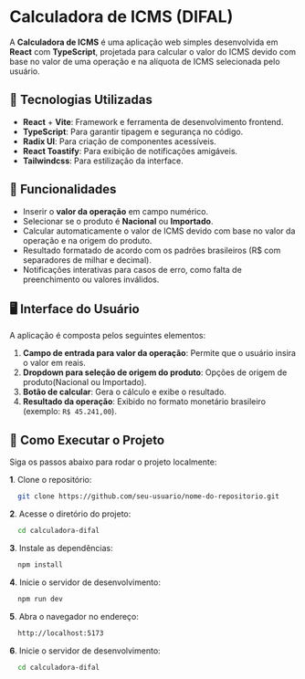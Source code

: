 # Calculadora de ICMS (DIFAL)

A **Calculadora de ICMS** é uma aplicação web simples desenvolvida em **React** com **TypeScript**, projetada para calcular o valor do ICMS devido com base no valor de uma operação e na alíquota de ICMS selecionada pelo usuário.

## 🚀 Tecnologias Utilizadas

- **React** + **Vite**: Framework e ferramenta de desenvolvimento frontend.
- **TypeScript**: Para garantir tipagem e segurança no código.
- **Radix UI**: Para criação de componentes acessíveis.
- **React Toastify**: Para exibição de notificações amigáveis.
- **Tailwindcss**: Para estilização da interface.

## 🧮 Funcionalidades

- Inserir o **valor da operação** em campo numérico.
- Selecionar se o produto é **Nacional** ou **Importado**.
- Calcular automaticamente o valor de ICMS devido com base no valor da operação e na origem do produto.
- Resultado formatado de acordo com os padrões brasileiros (R$ com separadores de milhar e decimal).
- Notificações interativas para casos de erro, como falta de preenchimento ou valores inválidos.

## 🖥️ Interface do Usuário

A aplicação é composta pelos seguintes elementos:

1. **Campo de entrada para valor da operação**: Permite que o usuário insira o valor em reais.
2. **Dropdown para seleção de origem do produto**: Opções de origem de produto(Nacional ou Importado).
3. **Botão de calcular**: Gera o cálculo e exibe o resultado.
4. **Resultado da operação**: Exibido no formato monetário brasileiro (exemplo: `R$ 45.241,00`).

## 🔧 Como Executar o Projeto

Siga os passos abaixo para rodar o projeto localmente:

**1**. Clone o repositório:
  ```bash
    git clone https://github.com/seu-usuario/nome-do-repositorio.git
  ```

**2**. Acesse o diretório do projeto:
  ```bash
    cd calculadora-difal
  ```

**3**. Instale as dependências:
  ```bash
    npm install
  ```

**4**. Inicie o servidor de desenvolvimento:
  ```bash
    npm run dev
  ```

**5**. Abra o navegador no endereço:
  ```bash
    http://localhost:5173
  ```
    
**6**. Inicie o servidor de desenvolvimento:
  ```bash
    cd calculadora-difal
  ```